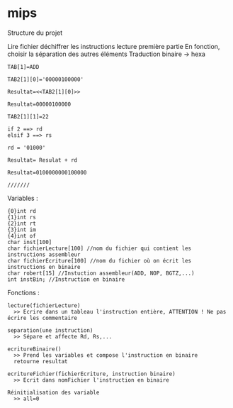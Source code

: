 # mips
  Structure du projet
  
  Lire fichier
  déchiffrer les instructions
    lecture première partie
    En fonction, choisir la séparation des autres éléments
    Traduction binaire -> hexa
    
    TAB[1]=ADD
    
    TAB2[1][0]='00000100000'
    
    Resultat=<<TAB2[1][0]>>
    
    Resultat=00000100000
    
    TAB2[1][1]=22
    
    if 2 ==> rd
    elsif 3 ==> rs
    
    rd = '01000'
    
    Resultat= Resulat + rd
    
    Resultat=0100000000100000
    
    ///////
  Variables :
  
    {0}int rd
    {1}int rs
    {2}int rt
    {3}int im
    {4}int of
    char inst[100]
    char fichierLecture[100] //nom du fichier qui contient les instructions assembleur
    char fichierEcriture[100] //nom du fichier où on écrit les instructions en binaire
    char robert[15] //Instuction assembleur(ADD, NOP, BGTZ,...)
    int instBin; //Instruction en binaire
  
  
  Fonctions :
  
    lecture(fichierLecture)
      >> Ecrire dans un tableau l'instruction entière, ATTENTION ! Ne pas écrire les commentaire
      
    separation(une instruction)
      >> Sépare et affecte Rd, Rs,...
      
    ecritureBinaire()
      >> Prend les variables et compose l'instruction en binaire
      retourne resultat
     
    ecritureFichier(fichierEcriture, instruction binaire)
      >> Ecrit dans nomFichier l'instruction en binaire
      
    Réinitialisation des variable
      >> all=0
    
